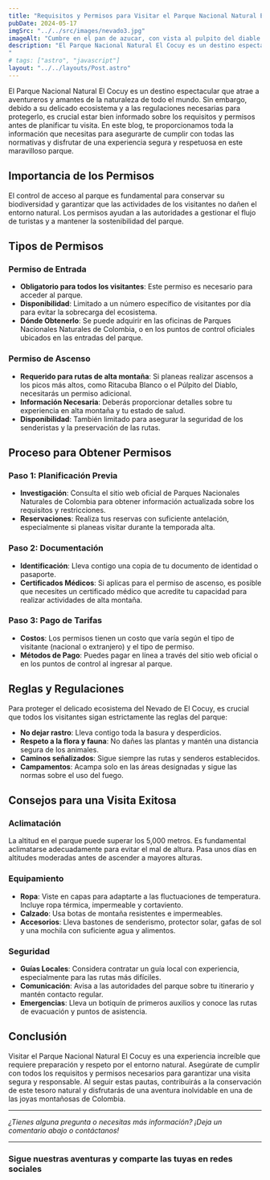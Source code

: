 ```yaml
---
title: "Requisitos y Permisos para Visitar el Parque Nacional Natural El Cocuy"
pubDate: 2024-05-17
imgSrc: "../../src/images/nevado3.jpg"
imageAlt: "Cumbre en el pan de azucar, con vista al pulpito del diable nevado de el cocuy"
description: "El Parque Nacional Natural El Cocuy es un destino espectacular que atrae a aventureros y amantes de la naturaleza de todo el mundo. Sin embargo, debido a su delicado ecosistema y a las regulaciones necesarias para protegerlo, es crucial estar bien informado sobre los requisitos y permisos antes de planificar tu visita. En este blog, te proporcionamos toda la información que necesitas para asegurarte de cumplir con todas las normativas y disfrutar de una experiencia segura y respetuosa en este maravilloso parque.
"
# tags: ["astro", "javascript"]
layout: "../../layouts/Post.astro"
---
```


El Parque Nacional Natural El Cocuy es un destino espectacular que atrae a aventureros y amantes de la naturaleza de todo el mundo. Sin embargo, debido a su delicado ecosistema y a las regulaciones necesarias para protegerlo, es crucial estar bien informado sobre los requisitos y permisos antes de planificar tu visita. En este blog, te proporcionamos toda la información que necesitas para asegurarte de cumplir con todas las normativas y disfrutar de una experiencia segura y respetuosa en este maravilloso parque.

## Importancia de los Permisos

El control de acceso al parque es fundamental para conservar su biodiversidad y garantizar que las actividades de los visitantes no dañen el entorno natural. Los permisos ayudan a las autoridades a gestionar el flujo de turistas y a mantener la sostenibilidad del parque.

## Tipos de Permisos

### Permiso de Entrada

- **Obligatorio para todos los visitantes**: Este permiso es necesario para acceder al parque.
- **Disponibilidad**: Limitado a un número específico de visitantes por día para evitar la sobrecarga del ecosistema.
- **Dónde Obtenerlo**: Se puede adquirir en las oficinas de Parques Nacionales Naturales de Colombia, o en los puntos de control oficiales ubicados en las entradas del parque.

### Permiso de Ascenso

- **Requerido para rutas de alta montaña**: Si planeas realizar ascensos a los picos más altos, como Ritacuba Blanco o el Púlpito del Diablo, necesitarás un permiso adicional.
- **Información Necesaria**: Deberás proporcionar detalles sobre tu experiencia en alta montaña y tu estado de salud.
- **Disponibilidad**: También limitado para asegurar la seguridad de los senderistas y la preservación de las rutas.

## Proceso para Obtener Permisos

### Paso 1: Planificación Previa

- **Investigación**: Consulta el sitio web oficial de Parques Nacionales Naturales de Colombia para obtener información actualizada sobre los requisitos y restricciones.
- **Reservaciones**: Realiza tus reservas con suficiente antelación, especialmente si planeas visitar durante la temporada alta.

### Paso 2: Documentación

- **Identificación**: Lleva contigo una copia de tu documento de identidad o pasaporte.
- **Certificados Médicos**: Si aplicas para el permiso de ascenso, es posible que necesites un certificado médico que acredite tu capacidad para realizar actividades de alta montaña.

### Paso 3: Pago de Tarifas

- **Costos**: Los permisos tienen un costo que varía según el tipo de visitante (nacional o extranjero) y el tipo de permiso.
- **Métodos de Pago**: Puedes pagar en línea a través del sitio web oficial o en los puntos de control al ingresar al parque.

## Reglas y Regulaciones

Para proteger el delicado ecosistema del Nevado de El Cocuy, es crucial que todos los visitantes sigan estrictamente las reglas del parque:

- **No dejar rastro**: Lleva contigo toda la basura y desperdicios.
- **Respeto a la flora y fauna**: No dañes las plantas y mantén una distancia segura de los animales.
- **Caminos señalizados**: Sigue siempre las rutas y senderos establecidos.
- **Campamentos**: Acampa solo en las áreas designadas y sigue las normas sobre el uso del fuego.

## Consejos para una Visita Exitosa

### Aclimatación

La altitud en el parque puede superar los 5,000 metros. Es fundamental aclimatarse adecuadamente para evitar el mal de altura. Pasa unos días en altitudes moderadas antes de ascender a mayores alturas.

### Equipamiento

- **Ropa**: Viste en capas para adaptarte a las fluctuaciones de temperatura. Incluye ropa térmica, impermeable y cortaviento.
- **Calzado**: Usa botas de montaña resistentes e impermeables.
- **Accesorios**: Lleva bastones de senderismo, protector solar, gafas de sol y una mochila con suficiente agua y alimentos.

### Seguridad

- **Guías Locales**: Considera contratar un guía local con experiencia, especialmente para las rutas más difíciles.
- **Comunicación**: Avisa a las autoridades del parque sobre tu itinerario y mantén contacto regular.
- **Emergencias**: Lleva un botiquín de primeros auxilios y conoce las rutas de evacuación y puntos de asistencia.

## Conclusión

Visitar el Parque Nacional Natural El Cocuy es una experiencia increíble que requiere preparación y respeto por el entorno natural. Asegúrate de cumplir con todos los requisitos y permisos necesarios para garantizar una visita segura y responsable. Al seguir estas pautas, contribuirás a la conservación de este tesoro natural y disfrutarás de una aventura inolvidable en una de las joyas montañosas de Colombia.

---

_¿Tienes alguna pregunta o necesitas más información? ¡Deja un comentario abajo o contáctanos!_

---

### Sigue nuestras aventuras y comparte las tuyas en redes sociales

